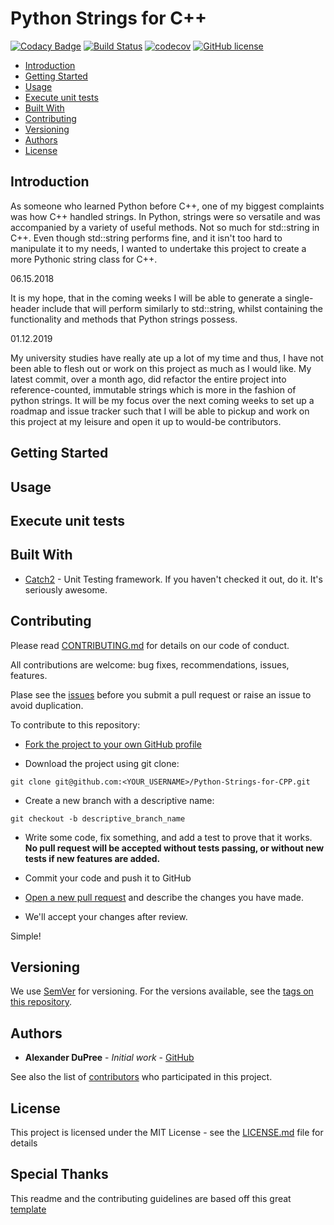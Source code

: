 # Python Strings for C++
[![Codacy Badge](https://api.codacy.com/project/badge/Grade/88e014aae022466aa04a5e91018f83af)](https://www.codacy.com/app/AlexanderJDupree/Python-Strings-for-CPP?utm_source=github.com&amp;utm_medium=referral&amp;utm_content=AlexanderJDupree/Python-Strings-for-CPP&amp;utm_campaign=Badge_Grade)
[![Build Status](https://travis-ci.org/AlexanderJDupree/Python-Strings-for-CPP.svg?branch=master)](https://travis-ci.org/AlexanderJDupree/Python-Strings-for-CPP)
[![codecov](https://codecov.io/gh/AlexanderJDupree/Python-Strings-for-CPP/branch/master/graph/badge.svg)](https://codecov.io/gh/AlexanderJDupree/Python-Strings-for-CPP)
[![GitHub license](https://img.shields.io/badge/license-MIT-blue.svg)](https://raw.githubusercontent.com/AlexanderJDupree/Python-Strings-for-CPP/master/LICENSE)

- [Introduction](#Introduction)
- [Getting Started](#getting-started)
- [Usage](#usage)
- [Execute unit tests](#execute-unit-tests)
- [Built With](#built-with)
- [Contributing](#contributing)
- [Versioning](#versioning)
- [Authors](#authors)
- [License](#license)

## Introduction

As someone who learned Python before C++, one of my biggest complaints was how C++ handled strings. In Python, strings were so versatile and was accompanied by a variety of useful methods. Not so much for std::string in C++. Even though std::string performs fine, and it isn't too hard to manipulate it to my needs, I wanted to undertake this project to create a more Pythonic string class for C++. 

06.15.2018

It is my hope, that in the coming weeks I will be able to generate a single-header include that will perform similarly to std::string, whilst containing the functionality and methods that Python strings possess.

01.12.2019

My university studies have really ate up a lot of my time and thus, I have not been able to flesh out or work on this project as much as I would like. My latest commit, over a month ago, did refactor the entire project into reference-counted, immutable strings which is more in the fashion of python strings. It will be my focus over the next coming weeks to set up a roadmap and issue tracker such that I will be able to pickup and work on this project at my leisure and open it up to would-be contributors. 

## Getting Started
## Usage
## Execute unit tests
## Built With

* [Catch2](https://github.com/catchorg/Catch2) - Unit Testing framework. If you haven't checked it out, do it. It's seriously awesome. 

## Contributing

Please read [CONTRIBUTING.md](https://github.com/AlexanderJDupree/Python-Strings-for-CPP/blob/master/CONTRIBUTING.md) for details on our code of conduct.

All contributions are welcome: bug fixes, recommendations, issues, features.

Plase see the [issues](https://github.com/AlexanderJDupree/Python-Strings-for-CPP/issues) before you submit a pull request or raise an issue to avoid duplication. 

To contribute to this repository:

- [Fork the project to your own GitHub profile](https://help.github.com/articles/fork-a-repo/)

- Download the project using git clone:
```
git clone git@github.com:<YOUR_USERNAME>/Python-Strings-for-CPP.git
```
- Create a new branch with a descriptive name:
```
git checkout -b descriptive_branch_name
```
- Write some code, fix something, and add a test to prove that it works. **No pull request will be accepted without tests passing, or without new tests if new features are added.**

- Commit your code and push it to GitHub

- [Open a new pull request](https://help.github.com/articles/creating-a-pull-request/) and describe the changes you have made.

- We'll accept your changes after review.

Simple!
## Versioning

We use [SemVer](http://semver.org/) for versioning. For the versions available, see the [tags on this repository](https://github.com/AlexanderJDupree/LinkedListsCPP/tags). 

## Authors
* **Alexander DuPree** - *Initial work* - [GitHub](https://github.com/alexanderjdupree)

See also the list of [contributors](https://github.com/AlexanderJDupree/Python-Strings-for-CPP/graphs/contributors) who participated in this project.

## License

This project is licensed under the MIT License - see the [LICENSE.md](https://raw.githubusercontent.com/AlexanderJDupree/Python-Strings-for-CPP/master/LICENSE) file for details

## Special Thanks

This readme and the contributing guidelines are based off this great [template](https://gist.github.com/PurpleBooth/109311bb0361f32d87a2)
